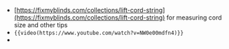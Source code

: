 - [https://fixmyblinds.com/collections/lift-cord-string](https://fixmyblinds.com/collections/lift-cord-string) for measuring cord size and other tips
- `{{video(https://www.youtube.com/watch?v=NW0e00mdfn4)}}`
-